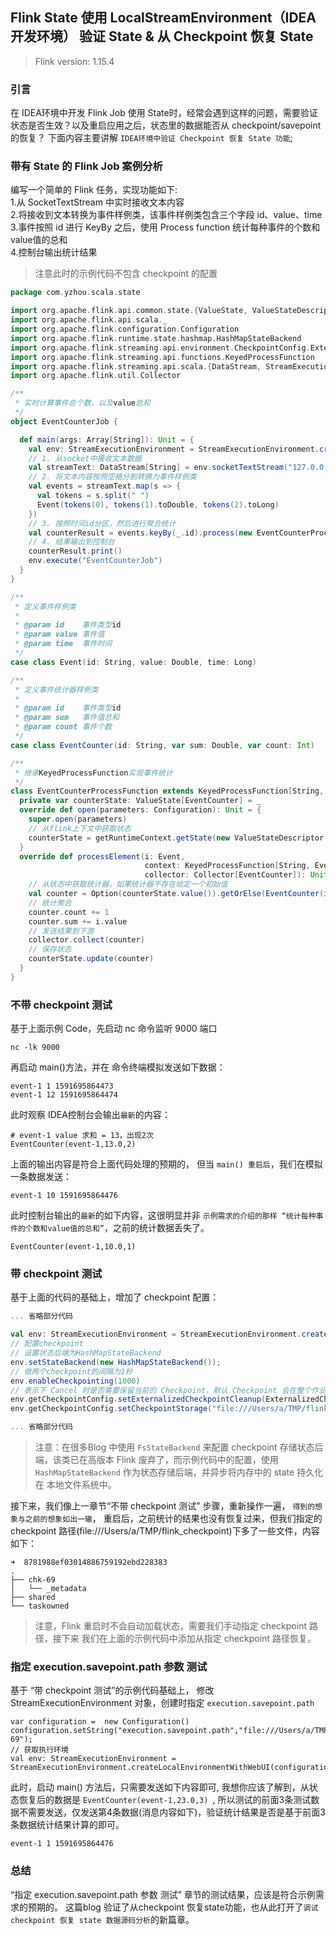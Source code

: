 ## Flink State 使用 LocalStreamEnvironment（IDEA 开发环境） 验证 State & 从 Checkpoint 恢复 State 

>Flink version: 1.15.4   

### 引言    
在 IDEA环境中开发 Flink Job 使用 State时，经常会遇到这样的问题，需要验证状态是否生效？以及重启应用之后，状态里的数据能否从 checkpoint/savepoint 的恢复？ 下面内容主要讲解 `IDEA环境中验证 Checkpoint 恢复 State 功能`;      

### 带有 State 的 Flink Job 案例分析    
编写一个简单的 Flink 任务，实现功能如下:  
1.从 SocketTextStream 中实时接收文本内容                
2.将接收到文本转换为事件样例类，该事件样例类包含三个字段 id、value、time            
3.事件按照 id 进行 KeyBy 之后，使用 Process function 统计每种事件的个数和value值的总和              
4.控制台输出统计结果  

>注意此时的示例代码不包含 checkpoint 的配置 
```scala
package com.yzhou.scala.state

import org.apache.flink.api.common.state.{ValueState, ValueStateDescriptor}
import org.apache.flink.api.scala._
import org.apache.flink.configuration.Configuration
import org.apache.flink.runtime.state.hashmap.HashMapStateBackend
import org.apache.flink.streaming.api.environment.CheckpointConfig.ExternalizedCheckpointCleanup
import org.apache.flink.streaming.api.functions.KeyedProcessFunction
import org.apache.flink.streaming.api.scala.{DataStream, StreamExecutionEnvironment}
import org.apache.flink.util.Collector

/**
 * 实时计算事件总个数，以及value总和
 */
object EventCounterJob {

  def main(args: Array[String]): Unit = {
    val env: StreamExecutionEnvironment = StreamExecutionEnvironment.createLocalEnvironmentWithWebUI(new Configuration)
    // 1. 从socket中接收文本数据
    val streamText: DataStream[String] = env.socketTextStream("127.0.0.1", 9000)
    // 2. 将文本内容按照空格分割转换为事件样例类
    val events = streamText.map(s => {
      val tokens = s.split(" ")
      Event(tokens(0), tokens(1).toDouble, tokens(2).toLong)
    })
    // 3. 按照时间id分区，然后进行聚合统计
    val counterResult = events.keyBy(_.id).process(new EventCounterProcessFunction)
    // 4. 结果输出到控制台
    counterResult.print()
    env.execute("EventCounterJob")
  }
}

/**
 * 定义事件样例类
 *
 * @param id    事件类型id
 * @param value 事件值
 * @param time  事件时间
 */
case class Event(id: String, value: Double, time: Long)

/**
 * 定义事件统计器样例类
 *
 * @param id    事件类型id
 * @param sum   事件值总和
 * @param count 事件个数
 */
case class EventCounter(id: String, var sum: Double, var count: Int)

/**
 * 继承KeyedProcessFunction实现事件统计
 */
class EventCounterProcessFunction extends KeyedProcessFunction[String, Event, EventCounter] {
  private var counterState: ValueState[EventCounter] = _
  override def open(parameters: Configuration): Unit = {
    super.open(parameters)
    // 从flink上下文中获取状态
    counterState = getRuntimeContext.getState(new ValueStateDescriptor[EventCounter]("event-counter", classOf[EventCounter]))
  }
  override def processElement(i: Event,
                              context: KeyedProcessFunction[String, Event, EventCounter]#Context,
                              collector: Collector[EventCounter]): Unit = {
    // 从状态中获取统计器，如果统计器不存在给定一个初始值
    val counter = Option(counterState.value()).getOrElse(EventCounter(i.id, 0.0, 0))
    // 统计聚合
    counter.count += 1
    counter.sum += i.value
    // 发送结果到下游
    collector.collect(counter)
    // 保存状态
    counterState.update(counter)
  }
}
```

### 不带 checkpoint 测试    

基于上面示例 Code，先启动 nc 命令监听 9000 端口  
```
nc -lk 9000 
```

再启动 main()方法，并在 命令终端模拟发送如下数据：  
```
event-1 1 1591695864473
event-1 12 1591695864474    
```

此时观察 IDEA控制台会输出`最新`的内容： 
```shell
# event-1 value 求和 = 13，出现2次 
EventCounter(event-1,13.0,2)        
```

上面的输出内容是符合上面代码处理的预期的， 但当 `main() 重启后`，我们在模拟一条数据发送：  
```
event-1 10 1591695864476
```

此时控制台输出的`最新`的如下内容，这很明显并非 `示例需求的介绍的那样 “统计每种事件的个数和value值的总和”`，之前的统计数据丢失了。       
```
EventCounter(event-1,10.0,1)  
```

### 带 checkpoint 测试  
基于上面的代码的基础上，增加了 checkpoint 配置：    
```scala
... 省略部分代码

val env: StreamExecutionEnvironment = StreamExecutionEnvironment.createLocalEnvironmentWithWebUI(new Configuration)
// 配置checkpoint
// 设置状态后端为HashMapStateBackend
env.setStateBackend(new HashMapStateBackend());
// 做两个checkpoint的间隔为1秒
env.enableCheckpointing(1000)
// 表示下 Cancel 时是否需要保留当前的 Checkpoint，默认 Checkpoint 会在整个作业 Cancel 时被删除。Checkpoint 是作业级别的保存点。
env.getCheckpointConfig.setExternalizedCheckpointCleanup(ExternalizedCheckpointCleanup.RETAIN_ON_CANCELLATION)
env.getCheckpointConfig.setCheckpointStorage("file:///Users/a/TMP/flink_checkpoint")

... 省略部分代码

```

>注意：在很多Blog 中使用 `FsStateBackend` 来配置 checkpoint 存储状态后端，该类已在高版本 Flink 废弃了，而示例代码中的配置，使用 `HashMapStateBackend` 作为状态存储后端，并异步将内存中的 state 持久化在 本地文件系统中。    

接下来，我们像上一章节“不带 checkpoint 测试” 步骤，重新操作一遍， `得到的想象与之前的想象如出一辙`， 重启后，之前统计的结果也没有恢复过来，但我们指定的 checkpoint 路径(file:///Users/a/TMP/flink_checkpoint)下多了一些文件，内容如下：   
```
➜  8781988ef03014886759192ebd228383 
.
├── chk-69
│   └── _metadata
├── shared
└── taskowned
``` 

>注意，Flink 重启时不会自动加载状态，需要我们手动指定 checkpoint 路径，接下来 我们在上面的示例代码中添加从指定 checkpoint 路径恢复。    

### 指定 execution.savepoint.path 参数 测试 
基于 “带 checkpoint 测试”的示例代码基础上， 修改 StreamExecutionEnvironment 对象，创建时指定 `execution.savepoint.path`   
```
var configuration =  new Configuration()
configuration.setString("execution.savepoint.path","file:///Users/a/TMP/flink_checkpoint/8781988ef03014886759192ebd228383/chk-69");
// 获取执行环境
val env: StreamExecutionEnvironment = StreamExecutionEnvironment.createLocalEnvironmentWithWebUI(configuration)
```

此时，启动 main() 方法后，只需要发送如下内容即可, 我想你应该了解到，从状态恢复后的数据是 `EventCounter(event-1,23.0,3) `, 所以测试的前面3条测试数据不需要发送，仅发送第4条数据(消息内容如下)，验证统计结果是否是基于前面3条数据统计结果计算的即可。     
```
event-1 1 1591695864476    
```

### 总结    
“指定 execution.savepoint.path 参数 测试” 章节的测试结果，应该是符合示例需求的预期的。 这篇blog 验证了从checkpoint 恢复state功能，也从此打开了`调试 checkpoint 恢复 state 数据源码分析`的新篇章。           

